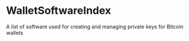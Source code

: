 # WalletSoftwareIndex
A list of software used for creating and managing private keys for Bitcoin wallets

